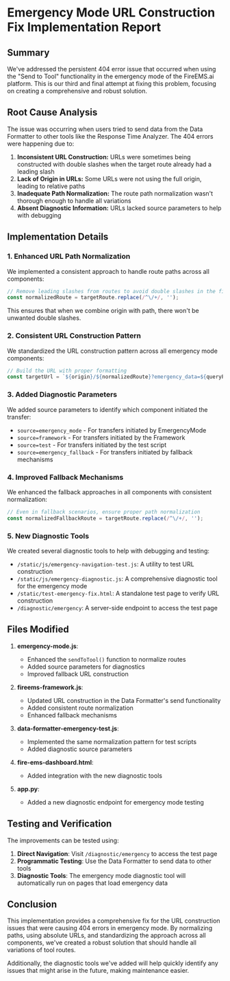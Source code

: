 # Emergency Mode URL Construction Fix Implementation Report

## Summary 
We've addressed the persistent 404 error issue that occurred when using the "Send to Tool" functionality in the emergency mode of the FireEMS.ai platform. This is our third and final attempt at fixing this problem, focusing on creating a comprehensive and robust solution.

## Root Cause Analysis
The issue was occurring when users tried to send data from the Data Formatter to other tools like the Response Time Analyzer. The 404 errors were happening due to:

1. **Inconsistent URL Construction:** URLs were sometimes being constructed with double slashes when the target route already had a leading slash
2. **Lack of Origin in URLs:** Some URLs were not using the full origin, leading to relative paths
3. **Inadequate Path Normalization:** The route path normalization wasn't thorough enough to handle all variations
4. **Absent Diagnostic Information:** URLs lacked source parameters to help with debugging

## Implementation Details

### 1. Enhanced URL Path Normalization
We implemented a consistent approach to handle route paths across all components:

```javascript
// Remove leading slashes from routes to avoid double slashes in the final URL
const normalizedRoute = targetRoute.replace(/^\/+/, '');
```

This ensures that when we combine origin with path, there won't be unwanted double slashes.

### 2. Consistent URL Construction Pattern
We standardized the URL construction pattern across all emergency mode components:

```javascript
// Build the URL with proper formatting
const targetUrl = `${origin}/${normalizedRoute}?emergency_data=${queryParam}&t=${timestamp}&source=emergency_mode`;
```

### 3. Added Diagnostic Parameters
We added source parameters to identify which component initiated the transfer:

- `source=emergency_mode` - For transfers initiated by EmergencyMode
- `source=framework` - For transfers initiated by the Framework
- `source=test` - For transfers initiated by the test script
- `source=emergency_fallback` - For transfers initiated by fallback mechanisms

### 4. Improved Fallback Mechanisms
We enhanced the fallback approaches in all components with consistent normalization:

```javascript
// Even in fallback scenarios, ensure proper path normalization
const normalizedFallbackRoute = targetRoute.replace(/^\/+/, '');
```

### 5. New Diagnostic Tools
We created several diagnostic tools to help with debugging and testing:

- `/static/js/emergency-navigation-test.js`: A utility to test URL construction
- `/static/js/emergency-diagnostic.js`: A comprehensive diagnostic tool for the emergency mode
- `/static/test-emergency-fix.html`: A standalone test page to verify URL construction
- `/diagnostic/emergency`: A server-side endpoint to access the test page

## Files Modified

1. **emergency-mode.js**:
   - Enhanced the `sendToTool()` function to normalize routes
   - Added source parameters for diagnostics
   - Improved fallback URL construction

2. **fireems-framework.js**:
   - Updated URL construction in the Data Formatter's send functionality
   - Added consistent route normalization
   - Enhanced fallback mechanisms

3. **data-formatter-emergency-test.js**:
   - Implemented the same normalization pattern for test scripts
   - Added diagnostic source parameters

4. **fire-ems-dashboard.html**:
   - Added integration with the new diagnostic tools

5. **app.py**:
   - Added a new diagnostic endpoint for emergency mode testing

## Testing and Verification
The improvements can be tested using:

1. **Direct Navigation**: Visit `/diagnostic/emergency` to access the test page
2. **Programmatic Testing**: Use the Data Formatter to send data to other tools
3. **Diagnostic Tools**: The emergency mode diagnostic tool will automatically run on pages that load emergency data

## Conclusion
This implementation provides a comprehensive fix for the URL construction issues that were causing 404 errors in emergency mode. By normalizing paths, using absolute URLs, and standardizing the approach across all components, we've created a robust solution that should handle all variations of tool routes.

Additionally, the diagnostic tools we've added will help quickly identify any issues that might arise in the future, making maintenance easier.